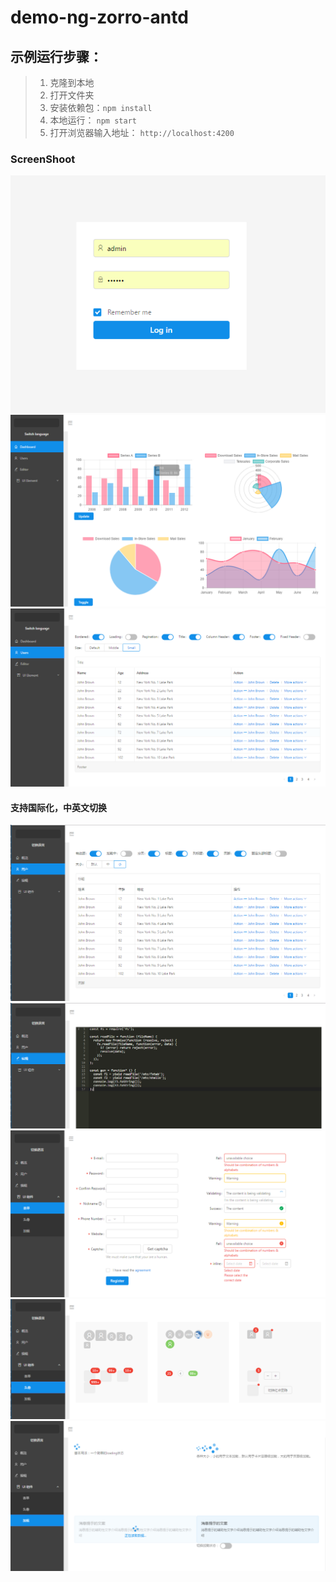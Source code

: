 # demo-ng-zorro-antd

##  示例运行步骤：
> 1. 克隆到本地
> 2. 打开文件夹
> 3. 安装依赖包：`npm install`
> 4. 本地运行：  `npm start`
> 5. 打开浏览器输入地址：  `http://localhost:4200`
### ScreenShoot
![brand](./images/login.png)
![brand](./images/dashboard.png)
![brand](./images/users_en.png)
#### 支持国际化，中英文切换
![brand](./images/users_zh.png)
![brand](./images/editor.png)
![brand](./images/form.png)
![brand](./images/avatar.png)
![brand](./images/spin.png)
